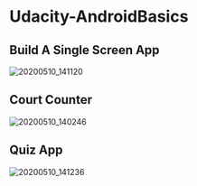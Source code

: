 # Udacity-AndroidBasics

## Build A Single Screen App
![20200510_141120](https://user-images.githubusercontent.com/46567673/81496428-431ec200-92d5-11ea-9be7-13339c6bd5ba.gif)


## Court Counter
![20200510_140246](https://user-images.githubusercontent.com/46567673/81496345-af4cf600-92d4-11ea-8723-47ba6babbec7.gif)

## Quiz App
![20200510_141236](https://user-images.githubusercontent.com/46567673/81496505-b45e7500-92d5-11ea-8426-eb504f3c7bdc.gif)
